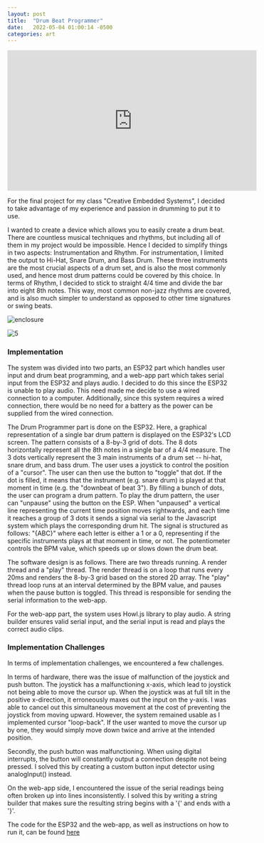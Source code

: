 ```yaml
---
layout: post
title:  "Drum Beat Programmer"
date:   2022-05-04 01:00:14 -0500
categories: art
---
```


<iframe width="560" height="315" src="https://www.youtube.com/embed/lEHkfBf7j3k" title="YouTube video player" frameborder="0" allow="accelerometer; autoplay; clipboard-write; encrypted-media; gyroscope; picture-in-picture" allowfullscreen></iframe>

For the final project for my class "Creative Embedded Systems", I decided to take advantage of my experience and passion in drumming to put it to use.

I wanted to create a device which allows you to easily create a drum beat. There are countless musical techniques and rhythms, but including all of them in my project would be impossible. Hence I decided to simplify things in two aspects: Instrumentation and Rhythm. For instrumentation, I limited the output to Hi-Hat, Snare Drum, and Bass Drum. These three instruments are the most crucial aspects of a drum set, and is also the most commonly used, and hence most drum patterns could be covered by this choice. In terms of Rhythm, I decided to stick to straight 4/4 time and divide the bar into eight 8th notes. This way, most common non-jazz rhythms are covered, and is also much simpler to understand as opposed to other time signatures or swing beats.


![enclosure](https://user-images.githubusercontent.com/6265129/167313837-29a1b026-08f5-4eb1-a2d3-95b1cea4d4db.jpg)

![5](https://user-images.githubusercontent.com/6265129/167313745-7e2e44c1-e441-4909-a416-9cf37426d177.jpg)

### Implementation
The system was divided into two parts, an ESP32 part which handles user input and drum beat programming, and a web-app part which takes serial input from the ESP32 and plays audio. I decided to do this since the ESP32 is unable to play audio. This need made me decide to use a wired connection to a computer. Additionally, since this system requires a wired connection, there would be no need for a battery as the power can be supplied from the wired connection.

The Drum Programmer part is done on the ESP32. Here, a graphical representation of a single bar drum pattern is displayed on the ESP32's LCD screen. The pattern consists of a 8-by-3 grid of dots. The 8 dots horizontally represent all the 8th notes in a single bar of a 4/4 measure. The 3 dots vertically represent the 3 main instruments of a drum set -- hi-hat, snare drum, and bass drum. The user uses a joystick to control the position of a "cursor". The user can then use the button to "toggle" that dot. If the dot is filled, it means that the instrument (e.g. snare drum) is played at that moment in time (e.g. the "downbeat of beat 3"). By filling a bunch of dots, the user can program a drum pattern. To play the drum pattern, the user can "unpause" using the button on the ESP. When "unpaused" a vertical line representing the current time position moves rightwards, and each time it reaches a group of 3 dots it sends a signal via serial to the Javascript system which plays the corresponding drum hit. The signal is structured as follows: "{ABC}" where each letter is either a 1 or a 0, representing if the specific instruments plays at that moment in time, or not. The potentiometer controls the BPM value, which speeds up or slows down the drum beat.

The software design is as follows. There are two threads running. A render thread and a "play" thread. The render thread is on a loop that runs every 20ms and renders the 8-by-3 grid based on the stored 2D array. The "play" thread loop runs at an interval determined by the BPM value, and pauses when the pause button is toggled. This thread is responsible for sending the serial information to the web-app.

For the web-app part, the system uses Howl.js library to play audio. A string builder ensures valid serial input, and the serial input is read and plays the correct audio clips.

### Implementation Challenges
In terms of implementation challenges, we encountered a few challenges.

In terms of hardware, there was the issue of malfunction of the joystick and push button. The joystick has a malfunctioning x-axis, which lead to joystick not being able to move the cursor up. When the joystick was at full tilt in the positive x-direction, it erroneously maxes out the input on the y-axis. I was able to cancel out this simultaneous movement at the cost of preventing the joystick from moving upward. However, the system remained usable as I implemented cursor "loop-back". If the user wanted to move the cursor up by one, they would simply move down twice and arrive at the intended position.

Secondly, the push button was malfunctioning. When using digital interrupts, the button will constantly output a connection despite not being pressed. I solved this by creating a custom button input detector using analogInput() instead.

On the web-app side, I encountered the issue of the serial readings being often broken up into lines inconsistently. I solved this by writing a string builder that makes sure the resulting string begins with a '{' and ends with a '}'.

The code for the ESP32 and the web-app, as well as instructions on how to run it, can be found [here][codebase]


[codebase]: https://github.com/AlephFive/ESP_DrumMachine